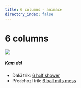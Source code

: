 ```yaml
---
title: 6 columns - animace
directory_index: false
---
```


# 6 columns

![](/animace/img/6-columns.gif)

##### Kam dál

- Další trik: [6 half shower](6-half-shower.html "Další trik 6 half shower")
- Předchozí trik: [6 ball mills mess](6-ball-mills-mess.html "Předchozí trik 6 ball mills mess")

